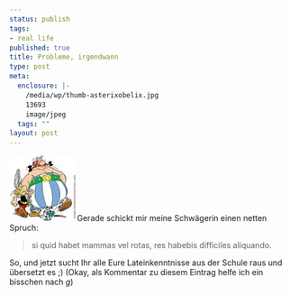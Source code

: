 ```yaml
--- 
status: publish
tags: 
- real life
published: true
title: Probleme, irgendwann
type: post
meta: 
  enclosure: |-
    /media/wp/thumb-asterixobelix.jpg
    13693
    image/jpeg
  tags: ""
layout: post
---
```

<img src="/media/wp/thumb-asterixobelix.jpg" alt="" class="alignright" />Gerade schickt mir meine Schwägerin einen netten Spruch:

<blockquote>si quid habet mammas vel rotas, res habebis difficiles aliquando.</blockquote>

So, und jetzt sucht Ihr alle Eure Lateinkenntnisse aus der Schule raus und übersetzt es ;)
(Okay, als Kommentar zu diesem Eintrag helfe ich ein bisschen nach *g*)
